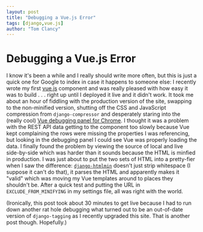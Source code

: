 ```yaml
---
layout: post
title: "Debugging a Vue.js Error"
tags: [django,vue.js]
author: "Tom Clancy"
---
```


# Debugging a Vue.js Error

I know it's been a while and I really should write more often, but this is just a quick one for Google to index in case it happens to someone else: I recently wrote my first [vue.js](https://vuejs.org/) component and was really pleased with how easy it was to build . . . right up until I deployed it live and it didn't work. It took me about an hour of fiddling with the production version of the site, swapping to the non-minified version, shutting off the CSS and JavaScript compression from `django-compressor` and desperately staring into the (really cool) [Vue debugging panel for Chrome](https://chrome.google.com/webstore/detail/vuejs-devtools/nhdogjmejiglipccpnnnanhbledajbpd?hl=en). I thought it was a problem with the REST API data getting to the component too slowly because Vue kept complaining the rows were missing the properties I was referencing, but looking in the debugging panel I could see Vue was properly loading the data. I finally found the problem by viewing the source of local and live side-by-side which was harder than it sounds because the HTML is minfied in production. I was just about to put the two sets of HTML into a pretty-fier when I saw the difference: [`django-htmlmin`](https://pypi.python.org/pypi/django-htmlmin) doesn't just strip whitespace (I suppose it can't do that), it parses the HTML and apparently makes it "valid" which was moving my Vue templates around to places they shouldn't be. After a quick test and putting the URL in `EXCLUDE_FROM_MINIFYING` in my settings file, all was right with the world.

(Ironically, this post took about 30 minutes to get live because I had to run down another rat hole debugging what turned out to be an out-of-date version of `django-tagging` as I recently upgraded this site. That is another post though. Hopefully.)
